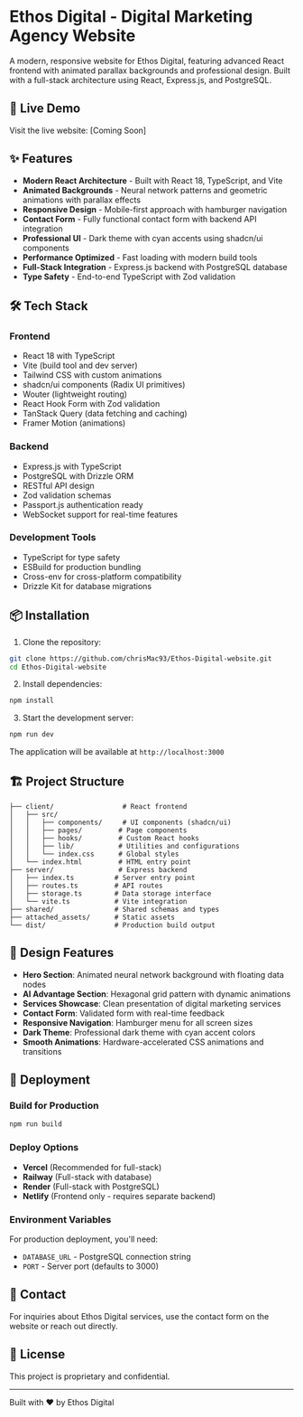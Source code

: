 # Ethos Digital - Digital Marketing Agency Website

A modern, responsive website for Ethos Digital, featuring advanced React frontend with animated parallax backgrounds and professional design. Built with a full-stack architecture using React, Express.js, and PostgreSQL.

## 🚀 Live Demo

Visit the live website: [Coming Soon]

## ✨ Features

- **Modern React Architecture** - Built with React 18, TypeScript, and Vite
- **Animated Backgrounds** - Neural network patterns and geometric animations with parallax effects
- **Responsive Design** - Mobile-first approach with hamburger navigation
- **Contact Form** - Fully functional contact form with backend API integration
- **Professional UI** - Dark theme with cyan accents using shadcn/ui components
- **Performance Optimized** - Fast loading with modern build tools
- **Full-Stack Integration** - Express.js backend with PostgreSQL database
- **Type Safety** - End-to-end TypeScript with Zod validation

## 🛠️ Tech Stack

### Frontend
- React 18 with TypeScript
- Vite (build tool and dev server)
- Tailwind CSS with custom animations
- shadcn/ui components (Radix UI primitives)
- Wouter (lightweight routing)
- React Hook Form with Zod validation
- TanStack Query (data fetching and caching)
- Framer Motion (animations)

### Backend  
- Express.js with TypeScript
- PostgreSQL with Drizzle ORM
- RESTful API design
- Zod validation schemas
- Passport.js authentication ready
- WebSocket support for real-time features

### Development Tools
- TypeScript for type safety
- ESBuild for production bundling
- Cross-env for cross-platform compatibility
- Drizzle Kit for database migrations

## 📦 Installation

1. Clone the repository:
```bash
git clone https://github.com/chrisMac93/Ethos-Digital-website.git
cd Ethos-Digital-website
```

2. Install dependencies:
```bash
npm install
```

3. Start the development server:
```bash
npm run dev
```

The application will be available at `http://localhost:3000`

## 🏗️ Project Structure

```
├── client/                 # React frontend
│   ├── src/
│   │   ├── components/     # UI components (shadcn/ui)
│   │   ├── pages/         # Page components  
│   │   ├── hooks/         # Custom React hooks
│   │   ├── lib/           # Utilities and configurations
│   │   └── index.css      # Global styles
│   └── index.html         # HTML entry point
├── server/                # Express backend
│   ├── index.ts          # Server entry point
│   ├── routes.ts         # API routes
│   ├── storage.ts        # Data storage interface
│   └── vite.ts           # Vite integration
├── shared/               # Shared schemas and types
├── attached_assets/      # Static assets
└── dist/                 # Production build output
```

## 🎨 Design Features

- **Hero Section**: Animated neural network background with floating data nodes
- **AI Advantage Section**: Hexagonal grid pattern with dynamic animations  
- **Services Showcase**: Clean presentation of digital marketing services
- **Contact Form**: Validated form with real-time feedback
- **Responsive Navigation**: Hamburger menu for all screen sizes
- **Dark Theme**: Professional dark theme with cyan accent colors
- **Smooth Animations**: Hardware-accelerated CSS animations and transitions

## 🚀 Deployment

### Build for Production
```bash
npm run build
```

### Deploy Options
- **Vercel** (Recommended for full-stack)
- **Railway** (Full-stack with database)
- **Render** (Full-stack with PostgreSQL)
- **Netlify** (Frontend only - requires separate backend)

### Environment Variables
For production deployment, you'll need:
- `DATABASE_URL` - PostgreSQL connection string
- `PORT` - Server port (defaults to 3000)

## 📧 Contact

For inquiries about Ethos Digital services, use the contact form on the website or reach out directly.

## 📄 License

This project is proprietary and confidential.

---

Built with ❤️ by Ethos Digital